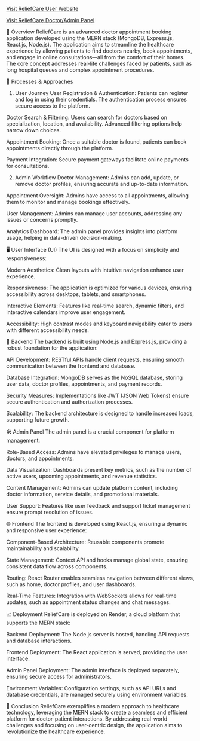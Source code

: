 [Visit ReliefCare User Website](https://reliefcare-frontend.onrender.com)

[Visit ReliefCare Doctor/Admin Panel](https://reliefcare-admin.onrender.com)


🌟 Overview
ReliefCare is an advanced doctor appointment booking application developed using the MERN stack (MongoDB, Express.js, React.js, Node.js). The application aims to streamline the healthcare experience by allowing patients to find doctors nearby, book appointments, and engage in online consultations—all from the comfort of their homes. The core concept addresses real-life challenges faced by patients, such as long hospital queues and complex appointment procedures.

🔄 Processes & Approaches
1. User Journey
User Registration & Authentication: Patients can register and log in using their credentials. The authentication process ensures secure access to the platform.

Doctor Search & Filtering: Users can search for doctors based on specialization, location, and availability. Advanced filtering options help narrow down choices.

Appointment Booking: Once a suitable doctor is found, patients can book appointments directly through the platform.

Payment Integration: Secure payment gateways facilitate online payments for consultations.

2. Admin Workflow
Doctor Management: Admins can add, update, or remove doctor profiles, ensuring accurate and up-to-date information.

Appointment Oversight: Admins have access to all appointments, allowing them to monitor and manage bookings effectively.

User Management: Admins can manage user accounts, addressing any issues or concerns promptly.

Analytics Dashboard: The admin panel provides insights into platform usage, helping in data-driven decision-making.

🖥️ User Interface (UI)
The UI is designed with a focus on simplicity and responsiveness:

Modern Aesthetics: Clean layouts with intuitive navigation enhance user experience.

Responsiveness: The application is optimized for various devices, ensuring accessibility across desktops, tablets, and smartphones.

Interactive Elements: Features like real-time search, dynamic filters, and interactive calendars improve user engagement.

Accessibility: High contrast modes and keyboard navigability cater to users with different accessibility needs.

🧱 Backend
The backend is built using Node.js and Express.js, providing a robust foundation for the application:

API Development: RESTful APIs handle client requests, ensuring smooth communication between the frontend and database.

Database Integration: MongoDB serves as the NoSQL database, storing user data, doctor profiles, appointments, and payment records.

Security Measures: Implementations like JWT (JSON Web Tokens) ensure secure authentication and authorization processes.

Scalability: The backend architecture is designed to handle increased loads, supporting future growth.

🛠️ Admin Panel
The admin panel is a crucial component for platform management:

Role-Based Access: Admins have elevated privileges to manage users, doctors, and appointments.

Data Visualization: Dashboards present key metrics, such as the number of active users, upcoming appointments, and revenue statistics.

Content Management: Admins can update platform content, including doctor information, service details, and promotional materials.

User Support: Features like user feedback and support ticket management ensure prompt resolution of issues.

🌐 Frontend
The frontend is developed using React.js, ensuring a dynamic and responsive user experience:

Component-Based Architecture: Reusable components promote maintainability and scalability.

State Management: Context API and hooks manage global state, ensuring consistent data flow across components.

Routing: React Router enables seamless navigation between different views, such as home, doctor profiles, and user dashboards.

Real-Time Features: Integration with WebSockets allows for real-time updates, such as appointment status changes and chat messages.

📈 Deployment
ReliefCare is deployed on Render, a cloud platform that supports the MERN stack:

Backend Deployment: The Node.js server is hosted, handling API requests and database interactions.

Frontend Deployment: The React application is served, providing the user interface.

Admin Panel Deployment: The admin interface is deployed separately, ensuring secure access for administrators.

Environment Variables: Configuration settings, such as API URLs and database credentials, are managed securely using environment variables.

🧩 Conclusion
ReliefCare exemplifies a modern approach to healthcare technology, leveraging the MERN stack to create a seamless and efficient platform for doctor-patient interactions. By addressing real-world challenges and focusing on user-centric design, the application aims to revolutionize the healthcare experience.
